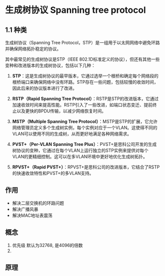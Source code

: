 # 生成树协议 Spanning tree protocol

## 1.1 种类

生成树协议（Spanning Tree Protocol，STP）是一组用于以太网网络中避免环路并确保网络拓扑稳定的协议。

其中最常见的生成树协议是STP（IEEE 802.1D标准定义的协议），但还有其他一些变种和改进版本的生成树协议，包括以下几种：

1. **STP**：这是生成树协议的最早版本，它通过选举一个根桥和确定每个网络段的根桥端口来确保网络中没有环路。STP存在一些问题，包括较慢的收敛时间，因此后来的协议版本进行了改进。

2. **RSTP（Rapid Spanning Tree Protocol）**：RSTP是STP的改进版本，它通过加速收敛时间来提高性能。RSTP引入了一些改进，如端口状态变迁、提前终止以及更快的BPDU传输，以减少网络恢复时间。

3. **MSTP（Multiple Spanning Tree Protocol）**：MSTP是STP的扩展，它允许网络管理员定义多个生成树实例，每个实例对应于一个VLAN。这使得不同的VLAN可以使用不同的生成树，从而更好地满足各种网络需求。

4. **PVST+（Per-VLAN Spanning Tree Plus）**：PVST+是思科公司开发的生成树协议的变种，它通过在每个VLAN上运行独立的STP实例来提供对每个VLAN的更精细控制。这可以在多VLAN环境中更好地优化生成树拓扑。

5. **RPVST+（Rapid PVST+）**：RPVST+是思科公司的改进版本，它结合了RSTP的快速收敛特性和PVST+的多VLAN支持。


## 作用

- 解决二层交换机的环路问题
- 解决广播风暴
- 解决MAC地址表震荡
## 概念

1. 优先级 默认为32768, 是4096的倍数
2. 

## 原理



